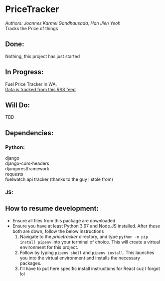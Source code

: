 # PriceTracker
*Authors: Joannes Karmel Gandhausada, Han Jien Yeoh*\
Tracks the Price of things

## Done: 
Nothing, this project has just started

## In Progress:
Fuel Price Tracker in WA.\
[Data is tracked from this RSS feed](http://fuelwatch.wa.gov.au/fuelwatch/fuelWatchRSS)

## Will Do:
TBD

## Dependencies: 
### Python:
django\
django-cors-headers\
djangorestframework\
requests\
fuelwatch api tracker (thanks to the guy I stole from)
### JS:

## How to resume development:

- Ensure all files from this package are downloaded
- Ensure you have at least Python 3.97 and Node.JS installed. After these both are down, follow the below instructions
    1. Navigate to the *pricetracker* directory, and type `python -m pip install pipenv` into your terminal of choice. This will create a virtual environment for this project.
    2. Follow by typing `pipenv shell` and `pipenv install`. This launches you into the virtual environment and installs the necessary packages.
    3. I'll have to put here specific install instructions for React cuz I forgot lol
